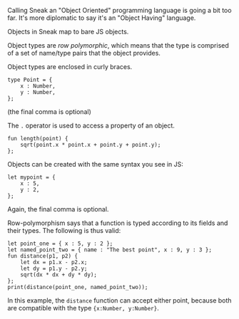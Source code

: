 Calling Sneak an "Object Oriented" programming language is going a bit too far.  It's more diplomatic to say it's an "Object Having" language.

Objects in Sneak map to bare JS objects.

Object types are _row polymorphic_, which means that the type is comprised of a set of name/type pairs that the object provides.

Object types are enclosed in curly braces.

```
type Point = {
    x : Number,
    y : Number,
};
```

(the final comma is optional)

The `.` operator is used to access a property of an object.

```
fun length(point) {
    sqrt(point.x * point.x + point.y + point.y);
};
```

Objects can be created with the same syntax you see in JS:

```
let mypoint = {
    x : 5,
    y : 2,
};
```

Again, the final comma is optional.

Row-polymorphism says that a function is typed according to its fields and their types.  The following is thus valid:

```
let point_one = { x : 5, y : 2 };
let named_point_two = { name : "The best point", x : 9, y : 3 };
fun distance(p1, p2) {
    let dx = p1.x - p2.x;
    let dy = p1.y - p2.y;
    sqrt(dx * dx + dy * dy);
};
print(distance(point_one, named_point_two));
```

In this example, the `distance` function can accept either point, because both are compatible with the type `{x:Number, y:Number}`.
